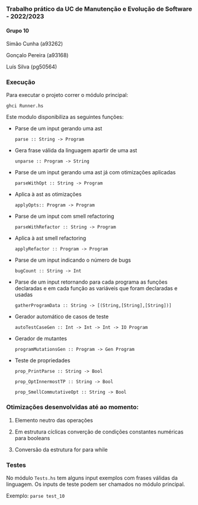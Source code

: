 ### Trabalho prático da UC de Manutenção e Evolução de Software - 2022/2023

#### Grupo 10

Simão Cunha (a93262)

Gonçalo Pereira (a93168)

Luís Silva (pg50564)

### Execução

 Para executar o projeto correr o módulo principal:

```ghci Runner.hs```

Este modulo disponibiliza as seguintes funções:

 - Parse de um input gerando uma ast

     ```parse :: String -> Program```

- Gera frase válida da linguagem apartir de uma ast

     ```unparse :: Program -> String```

-  Parse de um input gerando uma ast já com otimizações aplicadas

    ```parseWithOpt :: String -> Program```

- Aplica à ast as otimizações

    ```applyOpts:: Program -> Program```
    
- Parse de um input com smell refactoring
 
  ```parseWithRefactor :: String -> Program```
  
- Aplica à ast smell refactoring

  ```applyRefactor :: Program -> Program```
  
 - Parse de um input indicando o número de bugs
 
   ```bugCount :: String -> Int```   
   
 - Parse de um input retornando para cada programa as funções declaradas e em cada função as variáveis que foram
declaradas e usadas

   ```gatherProgramData :: String -> [(String,[String],[String])]```
 
 - Gerador automático de casos de teste
 
   ```autoTestCaseGen :: Int -> Int -> Int -> IO Program```
   
  - Gerador de mutantes

    ```programMutationsGen :: Program -> Gen Program```
    
  - Teste de propriedades
  
    ```prop_PrintParse :: String -> Bool```
    
    ```prop_OptInnermostTP :: String -> Bool```
    
    ```prop_SmellCommutativeOpt :: String -> Bool```
   
### Otimizações desenvolvidas até ao momento:

  1. Elemento neutro das operações
  
  2. Em estrutura cíclicas converção de condições constantes numéricas para booleans
  
  3. Conversão da estrutura for para while 
  
### Testes

No módulo ```Tests.hs``` tem alguns input exemplos com frases válidas da linguagem. Os inputs de teste podem ser chamados no módulo principal.

Exemplo: ```parse test_10```
